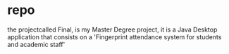 # repo

the projectcalled Final, is my Master Degree project, it is a Java Desktop application that consists on a 'Fingerprint attendance system for students and academic staff'
